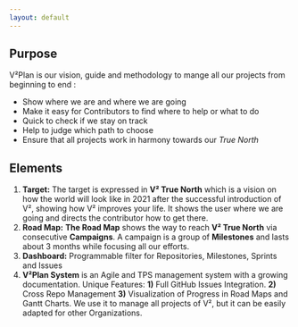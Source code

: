 ```yaml
---
layout: default
---
```


## Purpose <a name="purpose"></a>
V²Plan is our vision, guide and methodology to mange all our projects from beginning to end :

- Show where we are and where we are going
- Make it easy for Contributors to find where to help or what to do
- Quick to check if we stay on track
- Help to judge which path to choose
- Ensure that all projects work in harmony towards our *True North*



## Elements <a name="elements"></a>
1. **Target:** The target is expressed in **V² True North** which is a vision on how the world will look like in 2021 after the successful introduction of V², showing how V² improves your life. It shows the user where we are going and directs the contributor how to get there.
2. **Road Map:** **The Road Map** shows the way to reach **V² True North** via consecutive **Campaigns**. A campaign is a group of **Milestones** and lasts about 3 months while focusing all our efforts.
3. **Dashboard:**  Programmable filter for Repositories, Milestones, Sprints and Issues 
4. **V²Plan System** is an Agile and TPS management system with a growing documentation. Unique Features: **1)** Full GitHub Issues Integration. **2)** Cross Repo Management **3)** Visualization of Progress in Road Maps and Gantt Charts. We use it to manage all projects of V², but it can be easily adapted for other Organizations. 
